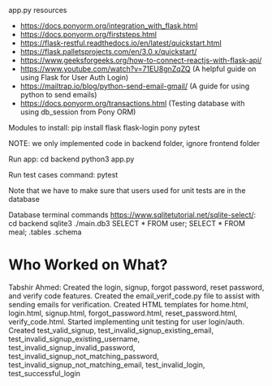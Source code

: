 app.py resources 
- https://docs.ponyorm.org/integration_with_flask.html
- https://docs.ponyorm.org/firststeps.html
- https://flask-restful.readthedocs.io/en/latest/quickstart.html
- https://flask.palletsprojects.com/en/3.0.x/quickstart/
- https://www.geeksforgeeks.org/how-to-connect-reactjs-with-flask-api/
- https://www.youtube.com/watch?v=71EU8gnZqZQ  (A helpful guide on using Flask for User Auth Login)
- https://mailtrap.io/blog/python-send-email-gmail/ (A guide for using python to send emails)
- https://docs.ponyorm.org/transactions.html (Testing database with using db_session from Pony ORM)

Modules to install:
pip install flask flask-login pony pytest

NOTE: we only implemented code in backend folder, ignore frontend folder

Run app: 
cd backend
python3 app.py

Run test cases command:
pytest 

Note that we have to make sure that users used for unit tests are in the database

Database terminal commands https://www.sqlitetutorial.net/sqlite-select/:
cd backend
sqlite3 ./main.db3
SELECT * FROM user;
SELECT * FROM meal;
.tables
.schema

# Who Worked on What?
Tabshir Ahmed:
Created the login, signup, forgot password, reset password, and verify code features.
Created the email_verif_code.py file to assist with sending emails for verification.
Created HTML templates for home.html, login.html, signup.html, forgot_password.html, reset_password.html, verify_code.html.
Started implementing unit testing for user login/auth. Created test_valid_signup, test_invalid_signup_existing_email, test_invalid_signup_existing_username, test_invalid_signup_invalid_password, test_invalid_signup_not_matching_password, test_invalid_signup_not_matching_email, test_invalid_login, test_successful_login